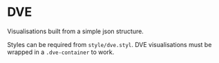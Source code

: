 # DVE

Visualisations built from a simple json structure.

Styles can be required from `style/dve.styl`. DVE visualisations must be wrapped in a `.dve-container` to work.
